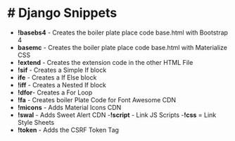 
# # Django Snippets
- **!basebs4** - Creates the boiler plate place code base.html with Bootstrap 4
- **basemc** -    Creates the boiler plate place code base.html with  Materialize CSS
- **!extend**  -    Creates the extension  code in the other HTML File
- **!sif**   -          Creates a Simple If block
- **ife** -             Creates a If Else block
- **!iff** -             Creates a Nested If block
- **!dfor**-           Creates a For Loop
- **!fa** -             Creates boiler Plate Code for Font Awesome CDN 
- **!micons** -         Adds Material Icons CDN
- **!swal**   -         Adds Sweet Alert CDN
-**!script**  -         Link JS Scripts
-**!css**     =         Link Style Sheets 
- **!token**  -         Adds the CSRF Token Tag 